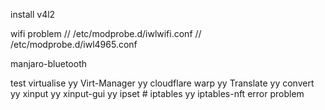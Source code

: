 install
v4l2



wifi problem
// /etc/modprobe.d/iwlwifi.conf
// /etc/modprobe.d/iwl4965.conf


manjaro-bluetooth

test
    virtualise
        yy Virt-Manager
    yy cloudflare warp
    yy Translate
    yy convert
    yy xinput
    yy xinput-gui
    yy ipset # iptables
        yy 	iptables-nft error problem
